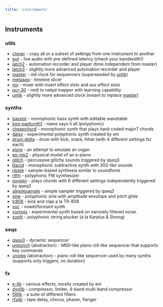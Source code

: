 ```yaml
---
title: 'instruments'
---
```


## Instruments
### utils
- [cloner](cloner) - copy all or a subset of settings from one instrument to another
- [evil](evil) - live audio with pre-defined latency (check your bandwidth!)
- [latch2](latch2) - automation recorder and player (time independent from master)
- [latch3](latch3) - slightly more advanced automation recorder and player
- [master](master) - old clock for sequencers (superseeded by [untik](untik))
- [metaseq](metaseq) - timeline slicer
- [mx](mx) - mixer with insert effect slots and aux effect slots
- [pcr-30](pcr-30) - midi to netpd mapper with learning capability
- [untik](untik) - slightly more advanced clock (meant to replace [master](master))

### synths
- [bassist](bassist) - monophonic bass synth with editable wavetable
- [bon-padsynth1](bon-padsynth1) - name says it all (polyphonic)
- [cheapchord](cheapchord) - monophonic synth that plays hard-coded major7 chords
- [daisy](daisy) - experimental polyphonic synth created by eni
- [drum-delta](drum-delta) - drum with kick, snare, hihat (with 4 different settings for each)
- [elorg](elorg) - an attempt to emulate an organ
- [ep-mk2](ep-mk2) - physical model of an e-piano
- [glitch](glitch) - percussive glitchy sounds triggered by qseq3
- [lilacid](lilacid) - monophonic subtractive synth with 303-like sounds
- [ripple](ripple) - sample-based synthesis similar to soundfonts
- [rtfm](rtfm) - polyphonic FM synthesizer
- [oxygen](oxygen) - plays chords with 6 different settings independently triggered by qseq3
- [simplesample](simplesample) - simple sampler triggered by qseq3
- [sine](sine) - polyphonic sine with amplitude envolope and pitch glide
- [tr808](tr808) - kick and clap a la TR-808
- [voc](voc) - vowel/formant synth
- [yurnois](yurnois) - experimental synth based on narrowly filtered noise.
- [zupfr](zufpr) - polyphonic string plucker (a la Karplus & Strong)

### seqs
- [qseq3](qseq3) - dynamic sequencer
- [unpunch](unpunch) (abstraction) - MIDI-like piano roll-like sequencer that supports key commands
- [unstep](unstep) (abstraction) - piano roll-like sequencer used by many synths (supports only triggers, no duration)

### fx
- [e-lib](e-lib) - various effects, mostly created by eni
- [dynlib](dynlib) - compressor, limiter, 4-band multi-band compressor
- [filtlib](filtlib) - a suite of different filters
- [rfxlib](rfxlib) - tape delay, chorus, phaser, flanger


